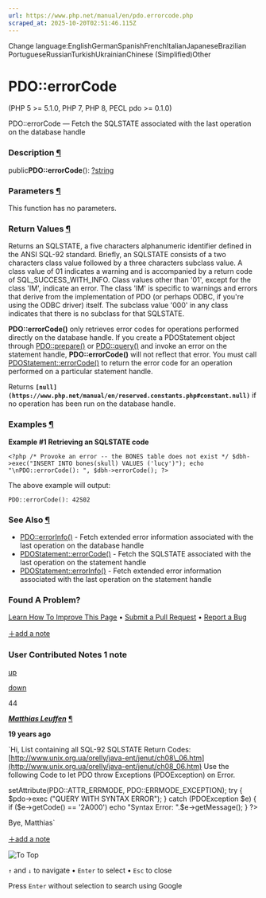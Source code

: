 ```yaml
---
url: https://www.php.net/manual/en/pdo.errorcode.php
scraped_at: 2025-10-20T02:51:46.115Z
---
```


Change language:EnglishGermanSpanishFrenchItalianJapaneseBrazilian PortugueseRussianTurkishUkrainianChinese (Simplified)Other

# PDO::errorCode

(PHP 5 >= 5.1.0, PHP 7, PHP 8, PECL pdo >= 0.1.0)

PDO::errorCode —
Fetch the SQLSTATE associated with the last operation on the database handle


### Description [¶](https://www.php.net/manual/en/pdo.errorcode.php\#refsect1-pdo.errorcode-description)

public**PDO::errorCode**(): [?](https://www.php.net/manual/en/language.types.null.php)[string](https://www.php.net/manual/en/language.types.string.php)

### Parameters [¶](https://www.php.net/manual/en/pdo.errorcode.php\#refsect1-pdo.errorcode-parameters)

This function has no parameters.

### Return Values [¶](https://www.php.net/manual/en/pdo.errorcode.php\#refsect1-pdo.errorcode-returnvalues)

Returns an SQLSTATE, a five characters alphanumeric identifier defined in
the ANSI SQL-92 standard. Briefly, an SQLSTATE consists of a
two characters class value followed by a three characters subclass value. A
class value of 01 indicates a warning and is accompanied by a return code
of SQL\_SUCCESS\_WITH\_INFO. Class values other than '01', except for the
class 'IM', indicate an error. The class 'IM' is specific to warnings
and errors that derive from the implementation of PDO (or perhaps ODBC,
if you're using the ODBC driver) itself. The subclass value '000' in any
class indicates that there is no subclass for that SQLSTATE.


**PDO::errorCode()** only retrieves error codes for operations
performed directly on the database handle. If you create a PDOStatement
object through [PDO::prepare()](https://www.php.net/manual/en/pdo.prepare.php) or
[PDO::query()](https://www.php.net/manual/en/pdo.query.php) and invoke an error on the statement
handle, **PDO::errorCode()** will not reflect that error.
You must call [PDOStatement::errorCode()](https://www.php.net/manual/en/pdostatement.errorcode.php) to return the error
code for an operation performed on a particular statement handle.


Returns **`[null](https://www.php.net/manual/en/reserved.constants.php#constant.null)`** if no operation has been run on the database handle.


### Examples [¶](https://www.php.net/manual/en/pdo.errorcode.php\#refsect1-pdo.errorcode-examples)

**Example #1 Retrieving an SQLSTATE code**

`<?php
/* Provoke an error -- the BONES table does not exist */
$dbh->exec("INSERT INTO bones(skull) VALUES ('lucy')");
echo "\nPDO::errorCode(): ", $dbh->errorCode();
?>`

The above example will output:

```
PDO::errorCode(): 42S02
```

### See Also [¶](https://www.php.net/manual/en/pdo.errorcode.php\#refsect1-pdo.errorcode-seealso)

- [PDO::errorInfo()](https://www.php.net/manual/en/pdo.errorinfo.php) \- Fetch extended error information associated with the last operation on the database handle
- [PDOStatement::errorCode()](https://www.php.net/manual/en/pdostatement.errorcode.php) \- Fetch the SQLSTATE associated with the last operation on the statement handle
- [PDOStatement::errorInfo()](https://www.php.net/manual/en/pdostatement.errorinfo.php) \- Fetch extended error information associated with the last operation on the statement handle

### Found A Problem?

[Learn How To Improve This Page](https://github.com/php/doc-base/blob/master/README.md "This will take you to our contribution guidelines on GitHub")
•
[Submit a Pull Request](https://github.com/php/doc-en/blob/master/reference/pdo/pdo/errorcode.xml)
•
[Report a Bug](https://github.com/php/doc-en/issues/new?body=From%20manual%20page:%20https:%2F%2Fphp.net%2Fpdo.errorcode%0A%0A---)

[＋add a note](https://www.php.net/manual/add-note.php?sect=pdo.errorcode&repo=en&redirect=https://www.php.net/manual/en/pdo.errorcode.php)

### User Contributed Notes 1 note

[up](https://www.php.net/manual/vote-note.php?id=59357&page=pdo.errorcode&vote=up "Vote up!")

[down](https://www.php.net/manual/vote-note.php?id=59357&page=pdo.errorcode&vote=down "Vote down!")

44


[**_Matthias Leuffen_**](https://www.php.net/manual/en/pdo.errorcode.php#59357) [¶](https://www.php.net/manual/en/pdo.errorcode.php#59357)

**19 years ago**

`Hi,
List containing all SQL-92 SQLSTATE Return Codes:
[http://www.unix.org.ua/orelly/java-ent/jenut/ch08\_06.htm](http://www.unix.org.ua/orelly/java-ent/jenut/ch08_06.htm)
Use the following Code to let PDO throw Exceptions (PDOException) on Error.
<?PHP
$pdo = new PDO (whatever);
$pdo->setAttribute(PDO::ATTR_ERRMODE, PDO::ERRMODE_EXCEPTION);
try {
    $pdo->exec ("QUERY WITH SYNTAX ERROR");
} catch (PDOException $e) {
    if ($e->getCode() == '2A000')
        echo "Syntax Error: ".$e->getMessage();
}
?>
Bye,
Matthias`

[＋add a note](https://www.php.net/manual/add-note.php?sect=pdo.errorcode&repo=en&redirect=https://www.php.net/manual/en/pdo.errorcode.php)

![To Top](https://www.php.net/images/to-top@2x.png)

`↑` and `↓` to navigate •
`Enter` to select •
`Esc` to close


Press `Enter` without
selection to search using Google